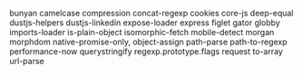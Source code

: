 bunyan
camelcase
compression
concat-regexp
cookies
core-js
deep-equal
dustjs-helpers
dustjs-linkedin
expose-loader
express
figlet
gator
globby
imports-loader
is-plain-object
isomorphic-fetch
mobile-detect
morgan
morphdom
native-promise-only,
object-assign
path-parse
path-to-regexp
performance-now
querystringify
regexp.prototype.flags
request
to-array
url-parse